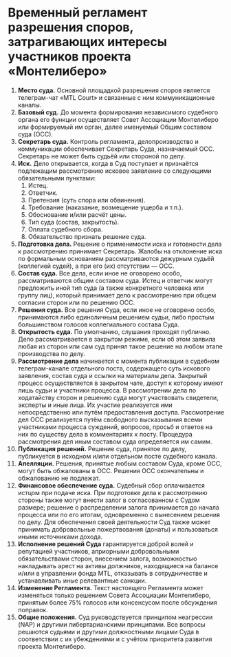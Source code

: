 Временный регламент разрешения споров, затрагивающих интересы участников проекта «Монтелиберо»
==============================================================================================

1. **Место суда.** Основной площадкой разрешения споров является телеграм-чат «MTL Court» и связанные с ним
   коммуникационные каналы.
2. **Базовый суд.** До момента формирования независимого судебного органа его функции осуществляет Совет Ассоциации
   Монтелиберо или формируемый им орган, далее именуемый Общим составом суда (ОСС).
3. **Секретарь суда.** Контроль регламента, делопроизводство и коммуникации обеспечивает Секретарь Суда, назначаемый
   ОСС. Секретарь не может быть судьёй или стороной по делу.
4. **Иск.** Дело открывается, когда в Суд поступает и признаётся подлежащим рассмотрению исковое заявление со следующими
   обязательными пунктами:
    1. Истец.
    2. Ответчик.
    3. Претензия (суть спора или обвинения).
    4. Требование (наказание, возмещение ущерба и т.п.).
    5. Обоснование и/или расчёт цены.
    6. Тип суда (состав, закрытость).
    7. Оплата судебного сбора.
    8. Обязательство признать решение суда.
5. **Подготовка дела.** Решение о применимости иска и готовности дела к рассмотрению принимает Секретарь. Жалобы на
   отклонение иска по формальным основаниям рассматриваются дежурным судьёй (коллегией судей), а при его (их)
   отсутствии — ОСС.
6. **Состав суда.** Все дела, если иное не оговорено особо, рассматриваются общим составом суда. Истец и ответчик могут
   предложить иной тип суда (а также конкретного человека или группу лиц), который принимает дело к рассмотрению при
   общем согласии сторон или по решению ОСС.
7. **Решения суда.** Все решения Суда, если иное не оговорено особо, принимаются либо единоличным решением судьи, либо
   простым большинством голосов коллегиального состава Суда.
8. **Открытость суда.** По умолчанию, слушания проходят публично. Дело рассматривается в закрытом режиме, если об этом
   заявила любая из сторон или сам суд принял такое решение на любом этапе производства по делу.
9. **Рассмотрение дела** начинается с момента публикации в судебном телеграм-канале отдельного поста, содержащего суть
   искового заявления, состав суда и ссылки на материалы дела. Закрытый процесс осуществляется в закрытом чате, доступ к
   которому имеют лишь судьи и участники процесса. В рассмотрении дела по ходатайству сторон и решению суда могут
   участвовать свидетели, эксперты и иные лица. Их участие реализуется ими непосредственно или путём предоставления
   доступа. Рассмотрение дел ОСС реализуется путём свободного высказывания всеми участниками процесса суждений,
   вопросов, просьб и ответов на них по существу дела в комментариях к посту. Процедура рассмотрения дел иным составом
   суда определяется им самим.
10. **Публикация решений.** Решение суда, принятое по делу, публикуется в исходном и/или отдельном посте судебного
    канала.
11. **Апелляции.** Решения, принятые любым составом Суда, кроме ОСС, могут быть обжалованы в ОСС. Решения ОСС
    окончательны и обжалованию не подлежат.
12. **Финансовое обеспечение суда.** Судебный сбор оплачивается истцом при подаче иска. При подготовке дела к
    рассмотрению стороны также могут внести залог в согласованном с Судом размере; решение о распределении залога
    принимается до начала процесса или по его итогам, одновременно с вынесением решения по делу. Для обеспечения своей
    деятельности Суд также может принимать добровольные пожертвования (донаты) и пользоваться иными источниками дохода.
13. **Исполнение решений Суда** гарантируется доброй волей и репутацией участников, априорными добровольными
    обязательствами сторон, внесением залога, возможностью накладывать арест на активы должников, находящиеся на балансе
    и/или в управлении фонда MTL, отказывать в сотрудничестве и устанавливать иные релевантные санкции.
14. **Изменение Регламента.** Текст настоящего Регламента может изменяться только решением Совета Ассоциации
    Монтелиберо, принятым более 75% голосов или консенсусом после обсуждения поправок.
15. **Общие положения.** Суд руководствуется принципом неагрессии (NAP) и другими либертарианскими принципами. Все
    вопросы решаются судьями и другими должностными лицами Суда в соответствии с их убеждениями и с учётом приоритета
    развития проекта Монтелиберо.